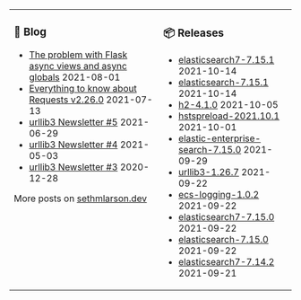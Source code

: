 <table><tr><td valign="top">

### 📰 Blog
<!-- blog starts -->
* [The problem with Flask async views and async globals](http://sethmlarson.dev/blog/2021-08-01/flask-async-views-and-async-globals) 2021-08-01
* [Everything to know about Requests v2.26.0](http://sethmlarson.dev/blog/2021-07-13/everything-to-know-about-requests-v2-26-0) 2021-07-13
* [urllib3 Newsletter #5](http://sethmlarson.dev/blog/2021-06-29/urllib3-newsletter-5) 2021-06-29
* [urllib3 Newsletter #4](http://sethmlarson.dev/blog/2021-05-03/urllib3-newsletter-4) 2021-05-03
* [urllib3 Newsletter #3](http://sethmlarson.dev/blog/2020-12-28/urllib3-newsletter-3) 2020-12-28
<!-- blog ends -->
More posts on [sethmlarson.dev](https://sethmlarson.dev)
</td><td valign="top">

### 📦 Releases
<!-- other starts -->
* [elasticsearch7-7.15.1](https://pypi.org/project/elasticsearch7/7.15.1) 2021-10-14
* [elasticsearch-7.15.1](https://pypi.org/project/elasticsearch/7.15.1) 2021-10-14
* [h2-4.1.0](https://pypi.org/project/h2/4.1.0) 2021-10-05
* [hstspreload-2021.10.1](https://pypi.org/project/hstspreload/2021.10.1) 2021-10-01
* [elastic-enterprise-search-7.15.0](https://pypi.org/project/elastic-enterprise-search/7.15.0) 2021-09-29
* [urllib3-1.26.7](https://pypi.org/project/urllib3/1.26.7) 2021-09-22
* [ecs-logging-1.0.2](https://pypi.org/project/ecs-logging/1.0.2) 2021-09-22
* [elasticsearch7-7.15.0](https://pypi.org/project/elasticsearch7/7.15.0) 2021-09-22
* [elasticsearch-7.15.0](https://pypi.org/project/elasticsearch/7.15.0) 2021-09-22
* [elasticsearch7-7.14.2](https://pypi.org/project/elasticsearch7/7.14.2) 2021-09-21
<!-- other ends -->
</td></tr></table>
